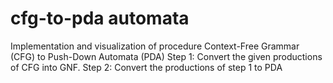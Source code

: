 # cfg-to-pda automata
Implementation and visualization of procedure Context-Free Grammar (CFG) to Push-Down Automata (PDA)
Step 1: Convert the given productions of CFG into GNF.
Step 2: Convert the productions of step 1 to PDA

